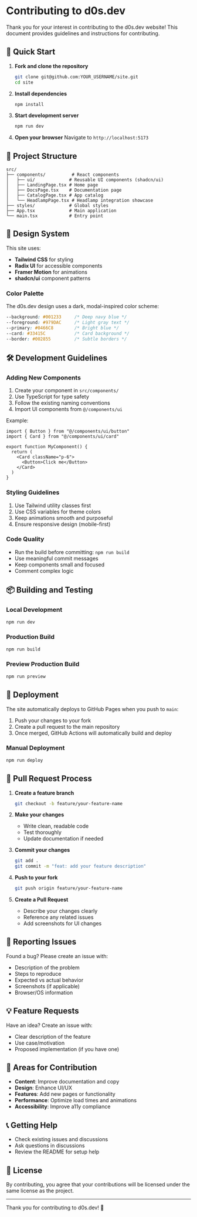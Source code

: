 # Contributing to d0s.dev

Thank you for your interest in contributing to the d0s.dev website! This document provides guidelines and instructions for contributing.

## 🚀 Quick Start

1. **Fork and clone the repository**
   ```bash
   git clone git@github.com:YOUR_USERNAME/site.git
   cd site
   ```

2. **Install dependencies**
   ```bash
   npm install
   ```

3. **Start development server**
   ```bash
   npm run dev
   ```

4. **Open your browser**
   Navigate to `http://localhost:5173`

## 📁 Project Structure

```
src/
├── components/          # React components
│   ├── ui/             # Reusable UI components (shadcn/ui)
│   ├── LandingPage.tsx # Home page
│   ├── DocsPage.tsx    # Documentation page
│   ├── CatalogPage.tsx # App catalog
│   └── HeadlampPage.tsx # Headlamp integration showcase
├── styles/             # Global styles
├── App.tsx             # Main application
└── main.tsx            # Entry point
```

## 🎨 Design System

This site uses:
- **Tailwind CSS** for styling
- **Radix UI** for accessible components
- **Framer Motion** for animations
- **shadcn/ui** component patterns

### Color Palette

The d0s.dev design uses a dark, modal-inspired color scheme:

```css
--background: #001233     /* Deep navy blue */
--foreground: #979DAC     /* Light gray text */
--primary: #0466C8        /* Bright blue */
--card: #33415C           /* Card background */
--border: #002855         /* Subtle borders */
```

## 🛠️ Development Guidelines

### Adding New Components

1. Create your component in `src/components/`
2. Use TypeScript for type safety
3. Follow the existing naming conventions
4. Import UI components from `@/components/ui`

Example:
```tsx
import { Button } from "@/components/ui/button"
import { Card } from "@/components/ui/card"

export function MyComponent() {
  return (
    <Card className="p-6">
      <Button>Click me</Button>
    </Card>
  )
}
```

### Styling Guidelines

1. Use Tailwind utility classes first
2. Use CSS variables for theme colors
3. Keep animations smooth and purposeful
4. Ensure responsive design (mobile-first)

### Code Quality

- Run the build before committing: `npm run build`
- Use meaningful commit messages
- Keep components small and focused
- Comment complex logic

## 📦 Building and Testing

### Local Development
```bash
npm run dev
```

### Production Build
```bash
npm run build
```

### Preview Production Build
```bash
npm run preview
```

## 🚢 Deployment

The site automatically deploys to GitHub Pages when you push to `main`:

1. Push your changes to your fork
2. Create a pull request to the main repository
3. Once merged, GitHub Actions will automatically build and deploy

### Manual Deployment
```bash
npm run deploy
```

## 📝 Pull Request Process

1. **Create a feature branch**
   ```bash
   git checkout -b feature/your-feature-name
   ```

2. **Make your changes**
   - Write clean, readable code
   - Test thoroughly
   - Update documentation if needed

3. **Commit your changes**
   ```bash
   git add .
   git commit -m "feat: add your feature description"
   ```

4. **Push to your fork**
   ```bash
   git push origin feature/your-feature-name
   ```

5. **Create a Pull Request**
   - Describe your changes clearly
   - Reference any related issues
   - Add screenshots for UI changes

## 🐛 Reporting Issues

Found a bug? Please create an issue with:
- Description of the problem
- Steps to reproduce
- Expected vs actual behavior
- Screenshots (if applicable)
- Browser/OS information

## 💡 Feature Requests

Have an idea? Create an issue with:
- Clear description of the feature
- Use case/motivation
- Proposed implementation (if you have one)

## 🎯 Areas for Contribution

- **Content**: Improve documentation and copy
- **Design**: Enhance UI/UX
- **Features**: Add new pages or functionality
- **Performance**: Optimize load times and animations
- **Accessibility**: Improve a11y compliance

## 📞 Getting Help

- Check existing issues and discussions
- Ask questions in discussions
- Review the README for setup help

## 📄 License

By contributing, you agree that your contributions will be licensed under the same license as the project.

---

Thank you for contributing to d0s.dev! 🎉
